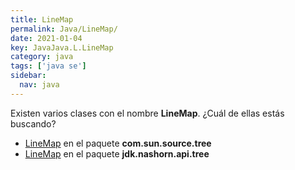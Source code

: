 ```yaml
---
title: LineMap
permalink: Java/LineMap/
date: 2021-01-04
key: JavaJava.L.LineMap
category: java
tags: ['java se']
sidebar: 
  nav: java
---
```


Existen varios clases con el nombre **LineMap**. ¿Cuál de ellas estás buscando?
<ul>
<li><a href="/Java/LineMap-com-sun-source-tree/">LineMap</a> en el paquete <strong>com.sun.source.tree</strong></li>
<li><a href="/Java/LineMap-jdk-nashorn-api-tree/">LineMap</a> en el paquete <strong>jdk.nashorn.api.tree</strong></li>
<ul>
